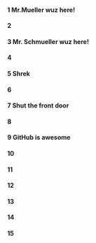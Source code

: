 #### 1 Mr.Mueller wuz here!
#### 2
#### 3 Mr. Schmueller wuz here! 
#### 4
#### 5 Shrek
#### 6
#### 7 Shut the front door
#### 8
#### 9 GitHub is awesome
#### 10
#### 11
#### 12
#### 13
#### 14
#### 15